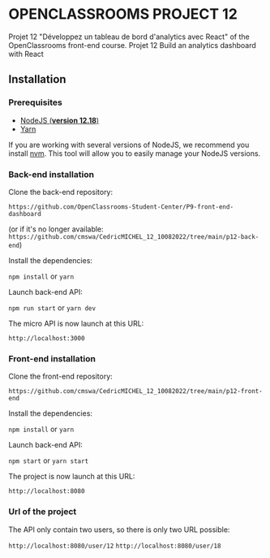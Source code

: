 # OPENCLASSROOMS PROJECT 12

Projet 12 "Développez un tableau de bord d'analytics avec React" of the OpenClassrooms front-end course.
Projet 12 Build an analytics dashboard with React

## Installation
### Prerequisites
- [NodeJS (**version 12.18**)](https://nodejs.org/en/)
- [Yarn](https://yarnpkg.com/)

If you are working with several versions of NodeJS, we recommend you install [nvm](https://github.com/nvm-sh/nvm). This tool will allow you to easily manage your NodeJS versions.

### Back-end installation

Clone the back-end repository:

`https://github.com/OpenClassrooms-Student-Center/P9-front-end-dashboard`

(or if it's no longer available:
`https://github.com/cmswa/CedricMICHEL_12_10082022/tree/main/p12-back-end`)

Install the dependencies:

`npm install` or `yarn`

Launch back-end API:

`npm run start` or `yarn dev`

The micro API is now launch at this URL:

`http://localhost:3000`

### Front-end installation
Clone the front-end repository:

`https://github.com/cmswa/CedricMICHEL_12_10082022/tree/main/p12-front-end`

Install the dependencies:

`npm install` or `yarn`

Launch back-end API:

`npm start` or `yarn start`

The project is now launch at this URL:

`http://localhost:8080`

### Url of the project

The API only contain two users, so there is only two URL possible: 

`http://localhost:8080/user/12`
`http://localhost:8080/user/18`